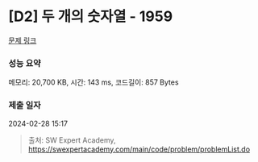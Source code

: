 # [D2] 두 개의 숫자열 - 1959 

[문제 링크](https://swexpertacademy.com/main/code/problem/problemDetail.do?contestProbId=AV5PpoFaAS4DFAUq) 

### 성능 요약

메모리: 20,700 KB, 시간: 143 ms, 코드길이: 857 Bytes

### 제출 일자

2024-02-28 15:17



> 출처: SW Expert Academy, https://swexpertacademy.com/main/code/problem/problemList.do